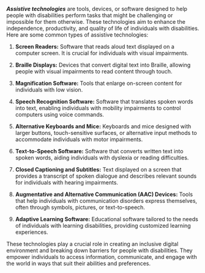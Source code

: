 ***Assistive technologies*** are tools, devices, or software designed to help people with disabilities perform tasks that might be challenging or impossible for them otherwise. These technologies aim to enhance the independence, productivity, and quality of life of individuals with disabilities. Here are some common types of assistive technologies:

1. **Screen Readers:** Software that reads aloud text displayed on a computer screen. It is crucial for individuals with visual impairments.

2. **Braille Displays:** Devices that convert digital text into Braille, allowing people with visual impairments to read content through touch.

3. **Magnification Software:** Tools that enlarge on-screen content for individuals with low vision.

4. **Speech Recognition Software:** Software that translates spoken words into text, enabling individuals with mobility impairments to control computers using voice commands.

5. **Alternative Keyboards and Mice:** Keyboards and mice designed with larger buttons, touch-sensitive surfaces, or alternative input methods to accommodate individuals with motor impairments.

6. **Text-to-Speech Software:** Software that converts written text into spoken words, aiding individuals with dyslexia or reading difficulties.

7. **Closed Captioning and Subtitles:** Text displayed on a screen that provides a transcript of spoken dialogue and describes relevant sounds for individuals with hearing impairments.

8. **Augmentative and Alternative Communication (AAC) Devices:** Tools that help individuals with communication disorders express themselves, often through symbols, pictures, or text-to-speech.

9. **Adaptive Learning Software:** Educational software tailored to the needs of individuals with learning disabilities, providing customized learning experiences.

These technologies play a crucial role in creating an inclusive digital environment and breaking down barriers for people with disabilities. They empower individuals to access information, communicate, and engage with the world in ways that suit their abilities and preferences.